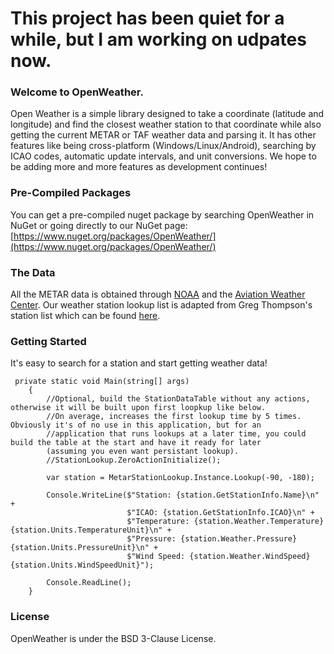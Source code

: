 # This project has been quiet for a while, but I am working on udpates now.

### Welcome to OpenWeather.
Open Weather is a simple library designed to take a coordinate (latitude and longitude) and find the closest weather station to that coordinate while also getting the current METAR or TAF weather data and parsing it. It has other features like being cross-platform (Windows/Linux/Android), searching by ICAO codes, automatic update intervals, and unit conversions. We hope to be adding more and more features as development continues!

### Pre-Compiled Packages
You can get a pre-compiled nuget package by searching OpenWeather in NuGet or going directly to our NuGet page:
[https://www.nuget.org/packages/OpenWeather/](https://www.nuget.org/packages/OpenWeather/)

### The Data
All the METAR data is obtained through [NOAA](http://www.noaa.gov/) and the [Aviation Weather Center](https://www.aviationweather.gov/).
Our weather station lookup list is adapted from Greg Thompson's station list which can be found [here](https://www.aviationweather.gov/docs/metar/stations.txt).

### Getting Started
It's easy to search for a station and start getting weather data!

     private static void Main(string[] args)
        {
            //Optional, build the StationDataTable without any actions, otherwise it will be built upon first loopkup like below.
            //On average, increases the first lookup time by 5 times. Obviously it's of no use in this application, but for an
            //application that runs lookups at a later time, you could build the table at the start and have it ready for later 
            (assuming you even want persistant lookup).
            //StationLookup.ZeroActionInitialize();

            var station = MetarStationLookup.Instance.Lookup(-90, -180);

            Console.WriteLine($"Station: {station.GetStationInfo.Name}\n" +
                              $"ICAO: {station.GetStationInfo.ICAO}\n" +
                              $"Temperature: {station.Weather.Temperature} {station.Units.TemperatureUnit}\n" +
                              $"Pressure: {station.Weather.Pressure} {station.Units.PressureUnit}\n" +
                              $"Wind Speed: {station.Weather.WindSpeed} {station.Units.WindSpeedUnit}");

            Console.ReadLine();
        }

### License
OpenWeather is under the BSD 3-Clause License.
